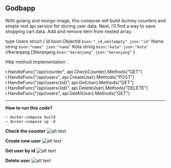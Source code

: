 ## Godbapp

With golang and mongo image, this compose will build dummy counters and simple rest api service for storing user data. Next, i'll find a way to save shopping cart data. Add and remove item from nested array.

type Users struct {
	Id bson.ObjectId `bson:"_id,omitempty" json:"id"`
	Nama string `bson:"nama" json:"nama"`
	Kota string `bson:"kota" json:"kota"`
	//Keranjang []Keranjang `bson:"keranjang" json:"keranjang"`
}

Http method implementation : 

r.HandleFunc("/api/counter", api.CheckCounter).Methods("GET")
r.HandleFunc("/api/users", api.CreateUser).Methods("POST")
r.HandleFunc("/api/users/{id}", api.GetUser).Methods("GET")
r.HandleFunc("/api/users/{id}", api.DeleteUser).Methods("DELETE")
r.HandleFunc("/api/users", api.GetAllUser).Methods("GET")

---

**How to run this code?**
```
~ docker-compose build
~ docker-compose up -d
```

**Check the counter**
![alt text](https://i.imgur.com/ZM8UbxG.png)

**Create new user**
![alt text](https://i.imgur.com/qFgzNvN.png)

**Get user by id**
![alt text](https://i.imgur.com/wn0FLc9.png)

**Delete user**
![alt text](https://i.imgur.com/vbchHjg.png)